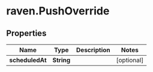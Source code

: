 # raven.PushOverride

## Properties

| Name            | Type       | Description | Notes      |
| --------------- | ---------- | ----------- | ---------- |
| **scheduledAt** | **String** |             | [optional] |

